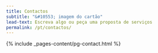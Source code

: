 ```yaml
---
title: Contactos
subtitle: "&#10553; imagem do cartão"
lead-text: Escreva algo ou peça uma proposta de serviços
permalink: /pt/contactos/
---
```

{% include _pages-content/pg-contact.html %}
